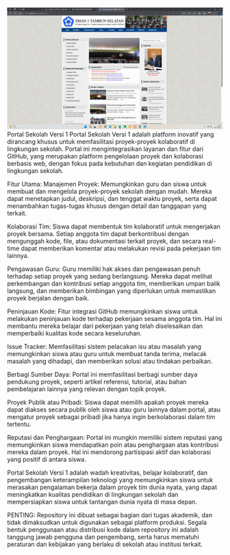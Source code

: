 ![Deskripsi Gambar](ss/Screenshot(2263).png)
Portal Sekolah Versi 1
Portal Sekolah Versi 1 adalah platform inovatif yang dirancang khusus untuk memfasilitasi proyek-proyek kolaboratif di lingkungan sekolah. Portal ini mengintegrasikan layanan dan fitur dari GitHub, yang merupakan platform pengelolaan proyek dan kolaborasi berbasis web, dengan fokus pada kebutuhan dan kegiatan pendidikan di lingkungan sekolah.

Fitur Utama:
Manajemen Proyek: Memungkinkan guru dan siswa untuk membuat dan mengelola proyek-proyek sekolah dengan mudah. Mereka dapat menetapkan judul, deskripsi, dan tenggat waktu proyek, serta dapat menambahkan tugas-tugas khusus dengan detail dan tanggapan yang terkait.

Kolaborasi Tim: Siswa dapat membentuk tim kolaboratif untuk mengerjakan proyek bersama. Setiap anggota tim dapat berkontribusi dengan mengunggah kode, file, atau dokumentasi terkait proyek, dan secara real-time dapat memberikan komentar atau melakukan revisi pada pekerjaan tim lainnya.

Pengawasan Guru: Guru memiliki hak akses dan pengawasan penuh terhadap setiap proyek yang sedang berlangsung. Mereka dapat melihat perkembangan dan kontribusi setiap anggota tim, memberikan umpan balik langsung, dan memberikan bimbingan yang diperlukan untuk memastikan proyek berjalan dengan baik.

Peninjauan Kode: Fitur integrasi GitHub memungkinkan siswa untuk melakukan peninjauan kode terhadap pekerjaan sesama anggota tim. Hal ini membantu mereka belajar dari pekerjaan yang telah diselesaikan dan memperbaiki kualitas kode secara keseluruhan.

Issue Tracker: Memfasilitasi sistem pelacakan isu atau masalah yang memungkinkan siswa atau guru untuk membuat tanda terima, melacak masalah yang dihadapi, dan memberikan solusi atau tindakan perbaikan.

Berbagi Sumber Daya: Portal ini memfasilitasi berbagi sumber daya pendukung proyek, seperti artikel referensi, tutorial, atau bahan pembelajaran lainnya yang relevan dengan topik proyek.

Proyek Publik atau Pribadi: Siswa dapat memilih apakah proyek mereka dapat diakses secara publik oleh siswa atau guru lainnya dalam portal, atau mengatur proyek sebagai pribadi jika hanya ingin berkolaborasi dalam tim tertentu.

Reputasi dan Penghargaan: Portal ini mungkin memiliki sistem reputasi yang memungkinkan siswa mendapatkan poin atau penghargaan atas kontribusi mereka dalam proyek. Hal ini mendorong partisipasi aktif dan kolaborasi yang positif di antara siswa.

Portal Sekolah Versi 1 adalah wadah kreativitas, belajar kolaboratif, dan pengembangan keterampilan teknologi yang memungkinkan siswa untuk merasakan pengalaman bekerja dalam proyek tim dunia nyata, yang dapat meningkatkan kualitas pendidikan di lingkungan sekolah dan mempersiapkan siswa untuk tantangan dunia nyata di masa depan.

PENTING: Repository ini dibuat sebagai bagian dari tugas akademik, dan tidak dimaksudkan untuk digunakan sebagai platform produksi. Segala bentuk penggunaan atau distribusi kode dalam repository ini adalah tanggung jawab pengguna dan pengembang, serta harus mematuhi peraturan dan kebijakan yang berlaku di sekolah atau institusi terkait.
